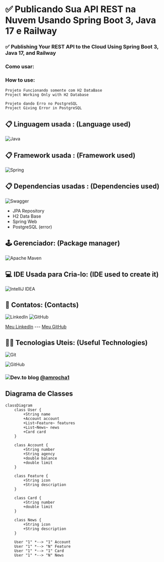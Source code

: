 # ✅ Publicando Sua API REST na Nuvem Usando Spring Boot 3, Java 17 e Railway
### ✅ Publishing Your REST API to the Cloud Using Spring Boot 3, Java 17, and Railway

### Como usar:  
### How to use:
```
Projeto Funcionando somente com H2 DataBase
Project Working Only with H2 Database

Projeto dando Erro no PostgreSQL
Project Giving Error in PostgreSQL
```

## 📋 Linguagem usada : (Language used)
![Java](https://img.shields.io/badge/java-%23ED8B00.svg?style=for-the-badge&logo=openjdk&logoColor=white)

## 📋 Framework usada : (Framework used)
![Spring](https://img.shields.io/badge/spring-%236DB33F.svg?style=for-the-badge&logo=spring&logoColor=white)

## 📋 Dependencias usadas : (Dependencies used)
![Swagger](https://img.shields.io/badge/-Swagger-%23Clojure?style=for-the-badge&logo=swagger&logoColor=white)

- JPA Repository
- H2 Data Base
- Spring Web
- PostgreSQL (error)

## 🕹 Gerenciador: (Package manager)
![Apache Maven](https://img.shields.io/badge/Apache%20Maven-C71A36?style=for-the-badge&logo=Apache%20Maven&logoColor=white)

## 💻 IDE Usada para Cria-lo: (IDE used to create it)
<img alt="IntelliJ IDEA" src="https://img.shields.io/badge/IntelliJIDEA-000000.svg?style=for-the-badge&logo=intellij-idea&logoColor=white"/>

## 💬  Contatos: (Contacts)
![LinkedIn](https://img.shields.io/badge/linkedin-%230077B5.svg?style=for-the-badge&logo=linkedin&logoColor=white)   ![GitHub](https://img.shields.io/badge/github-%23121011.svg?style=for-the-badge&logo=github&logoColor=white)

[Meu LinkedIn](<www.linkedin.com/in/amrocha1>) ---  [Meu GitHub](<https://github.com/amrocha1>)

## 👨‍💻 Tecnologias Uteis: (Useful Technologies)
![Git](https://img.shields.io/badge/git-%23F05033.svg?style=for-the-badge&logo=git&logoColor=white)

![GitHub](https://img.shields.io/badge/github-%23121011.svg?style=for-the-badge&logo=github&logoColor=white)

### ![Dev.to blog](https://img.shields.io/badge/dev.to-0A0A0A?style=for-the-badge&logo=dev.to&logoColor=white)  [@amrocha1](https://www.linkedin.com/in/amrocha1/)


## Diagrama de Classes

```mermaid
classDiagram
    class User {
        +String name
        +Account account
        +List~Feature~ features
        +List~News~ news
        +Card card
    }

    class Account {
        +String number
        +String agency
        +double balance
        +double limit
    }

    class Feature {
        +String icon
        +String description
    }

    class Card {
        +String number
        +double limit
    }

    class News {
        +String icon
        +String description
    }

    User "1" *--> "1" Account 
    User "1" *--> "N" Feature
    User "1" *--> "1" Card 
    User "1" *--> "N" News 
```
